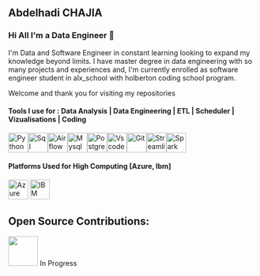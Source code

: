 ## <strong>Abdelhadi CHAJIA</strong>

### Hi All I'm a Data Engineer 👋

I'm Data and Software Engineer in constant learning looking to expand my knowledge beyond limits. I have master degree in data engineering with so many projects and experiences and, I'm currently enrolled as software engineer student in alx_school with holberton coding school program.

Welcome and thank you for visiting my repositories

#### Tools I use for : Data Analysis | Data Engineering | ETL | Scheduler | Vizualisations | Coding

<img src="https://cdn.jsdelivr.net/gh/devicons/devicon@latest/icons/python/python-original.svg" alt="Python" width="40px" height="40px" /><img src="https://cdn.jsdelivr.net/gh/devicons/devicon@latest/icons/azuresqldatabase/azuresqldatabase-original.svg" alt="Sql" width="40px" height="40px" /><img src="https://cdn.jsdelivr.net/gh/devicons/devicon@latest/icons/apacheairflow/apacheairflow-original.svg" alt="Airflow" width="40px" height="40px" /><img src="https://cdn.jsdelivr.net/gh/devicons/devicon@latest/icons/mysql/mysql-original-wordmark.svg" alt="Mysql" width="40px" height="40px"/><img src="https://cdn.jsdelivr.net/gh/devicons/devicon@latest/icons/postgresql/postgresql-original-wordmark.svg" alt="Postgresql" width="40px" height="40px"/><img src="https://cdn.jsdelivr.net/gh/devicons/devicon@latest/icons/vscode/vscode-original-wordmark.svg"  alt="Vscode" width="40px" height="40px"/><img src="https://cdn.jsdelivr.net/gh/devicons/devicon@latest/icons/git/git-original.svg" alt="Git" width="40px" height="40px"  /><img src="https://cdn.jsdelivr.net/gh/devicons/devicon@latest/icons/streamlit/streamlit-original.svg" alt="Streamlit" width="40px" height="40px" /><img src="https://cdn.jsdelivr.net/gh/devicons/devicon@latest/icons/apachespark/apachespark-original-wordmark.svg" alt="Spark" width="40px" height="40px"/>
          

#### Platforms Used for High Computing [Azure, Ibm]

<a href="https://azure.microsoft.com/fr-fr" rel="nofollow"> <img src="https://www.svgrepo.com/show/353467/azure-icon.svg" alt="Azure Cloud" width="40" height="40" style="max-width: 100%;"></a>
<a href="https://www.ibm.com/cloud" rel="nofollow"> <img src="https://www.vectorlogo.zone/logos/ibm_cloud/ibm_cloud-icon.svg" alt="IBM Cloud" width="40" height="40" style="max-width: 100%;"></a>


## Open Source Contributions:

<img src="https://media.giphy.com/media/XzqEFZ06NSFgXaut2g/giphy.gif" width="60px"> In Progress
